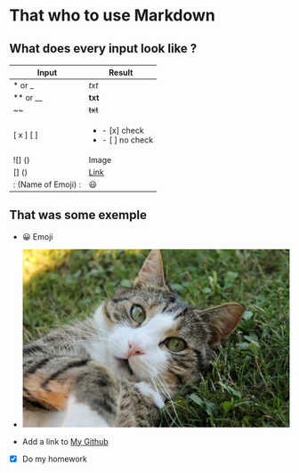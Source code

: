 # That who to use Markdown

## What does every input look like ?

| Input | Result |
|---|---|
| * or _ | *txt* |
| ** or __ | **txt** |
| ~~ | ~~txt~~ |
| [ x ] [ ] | <ul><li>- [x] check</li> <li>- [ ] no check</li></ul> |
| ![] () | Image |
| [] () | [Link](https://en.seoultech.ac.kr/) |
| : (Name of Emoji) : | :smiley: |



## That was some exemple
* :grinning: Emoji 
  
*  ![](./cat_cats_eyes_cat_face_269574.jpg) 
 
  
* Add a link to [My Github](https://github.com/SephyrothC)
* [x] Do my homework












